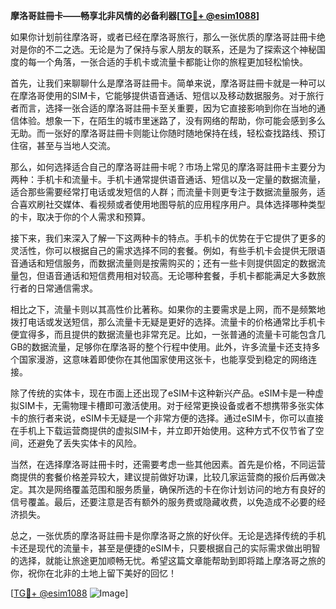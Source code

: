 **摩洛哥註冊卡——畅享北非风情的必备利器[[TG💪+ @esim1088](https://t.me/s/esim1088)]**

如果你计划前往摩洛哥，或者已经在摩洛哥旅行，那么一张优质的摩洛哥註冊卡绝对是你的不二之选。无论是为了保持与家人朋友的联系，还是为了探索这个神秘国度的每一个角落，一张合适的手机卡或流量卡都能让你的旅程更加轻松愉快。

首先，让我们来聊聊什么是摩洛哥註冊卡。简单来说，摩洛哥註冊卡就是一种可以在摩洛哥使用的SIM卡，它能够提供语音通话、短信以及移动数据服务。对于旅行者而言，选择一张合适的摩洛哥註冊卡至关重要，因为它直接影响到你在当地的通信体验。想象一下，在陌生的城市里迷路了，没有网络的帮助，你可能会感到多么无助。而一张好的摩洛哥註冊卡则能让你随时随地保持在线，轻松查找路线、预订住宿，甚至与当地人交流。

那么，如何选择适合自己的摩洛哥註冊卡呢？市场上常见的摩洛哥註冊卡主要分为两种：手机卡和流量卡。手机卡通常提供语音通话、短信以及一定量的数据流量，适合那些需要经常打电话或发短信的人群；而流量卡则更专注于数据流量服务，适合喜欢刷社交媒体、看视频或者使用地图导航的应用程序用户。具体选择哪种类型的卡，取决于你的个人需求和预算。

接下来，我们来深入了解一下这两种卡的特点。手机卡的优势在于它提供了更多的灵活性，你可以根据自己的需求选择不同的套餐。例如，有些手机卡会提供无限语音通话和短信服务，而数据流量则是按需购买的；还有一些卡则提供固定的数据流量包，但语音通话和短信费用相对较高。无论哪种套餐，手机卡都能满足大多数旅行者的日常通信需求。

相比之下，流量卡则以其高性价比著称。如果你的主要需求是上网，而不是频繁地拨打电话或发送短信，那么流量卡无疑是更好的选择。流量卡的价格通常比手机卡便宜得多，而且提供的数据流量也非常充足。比如，一张普通的流量卡可能包含几GB的数据流量，足够你在摩洛哥的整个行程中使用。此外，许多流量卡还支持多个国家漫游，这意味着即使你在其他国家使用这张卡，也能享受到稳定的网络连接。

除了传统的实体卡，现在市面上还出现了eSIM卡这种新兴产品。eSIM卡是一种虚拟SIM卡，无需物理卡槽即可激活使用。对于经常更换设备或者不想携带多张实体卡的旅行者来说，eSIM卡无疑是一个非常方便的选择。通过eSIM卡，你可以直接在手机上下载运营商提供的虚拟SIM卡，并立即开始使用。这种方式不仅节省了空间，还避免了丢失实体卡的风险。

当然，在选择摩洛哥註冊卡时，还需要考虑一些其他因素。首先是价格，不同运营商提供的套餐价格差异较大，建议提前做好功课，比较几家运营商的报价后再做决定。其次是网络覆盖范围和服务质量，确保所选的卡在你计划访问的地方有良好的信号覆盖。最后，还要注意是否有额外的服务费或隐藏收费，以免造成不必要的经济损失。

总之，一张优质的摩洛哥註冊卡是你摩洛哥之旅的好伙伴。无论是选择传统的手机卡还是现代的流量卡，甚至是便捷的eSIM卡，只要根据自己的实际需求做出明智的选择，就能让旅途更加顺畅无忧。希望这篇文章能帮助到即将踏上摩洛哥之旅的你，祝你在北非的土地上留下美好的回忆！

[[TG💪+ @esim1088](https://t.me/s/esim1088) ![Image](https://i.postimg.cc/4NQfJmqS/Snipaste-2025-05-13-00-14-12.png)]